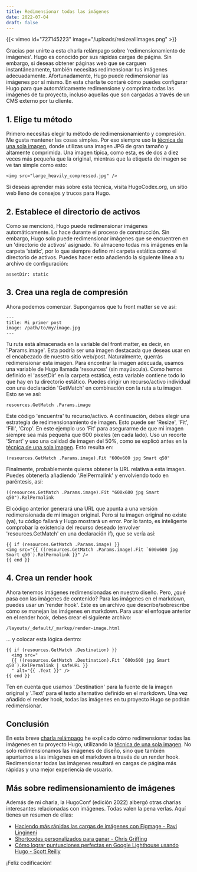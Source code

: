 ```yaml
---
title: Redimensionar todas las imágenes
date: 2022-07-04
draft: false
---
```


{{< vimeo id="727145223" image="/uploads/resizeallimages.png" >}}

Gracias por unirte a esta charla relámpago sobre 'redimensionamiento de imágenes'. Hugo es conocido por sus rápidas cargas de página. Sin embargo, si deseas obtener páginas web que se carguen instantáneamente, también necesitas redimensionar tus imágenes adecuadamente. Afortunadamente, Hugo puede redimensionar las imágenes por sí mismo. En esta charla te contaré cómo puedes configurar Hugo para que automáticamente redimensione y comprima todas las imágenes de tu proyecto, incluso aquellas que son cargadas a través de un CMS externo por tu cliente.

## 1. Elige tu método

Primero necesitas elegir tu método de redimensionamiento y compresión. Me gusta mantener las cosas simples. Por eso siempre uso la [técnica de una sola imagen](/blog/image-compression-for-the-lazy), donde utilizas una imagen JPG de gran tamaño y altamente comprimida. Una imagen típica, como esta, es de dos a diez veces más pequeña que la original, mientras que la etiqueta de imagen se ve tan simple como esto:

```
<img src="large_heavily_compressed.jpg" />
```

Si deseas aprender más sobre esta técnica, visita HugoCodex.org, un sitio web lleno de consejos y trucos para Hugo.

## 2. Establece el directorio de activos

Como se mencionó, Hugo puede redimensionar imágenes automáticamente. Lo hace durante el proceso de construcción. Sin embargo, Hugo solo puede redimensionar imágenes que se encuentren en un 'directorio de activos' asignado. Yo almaceno todas mis imágenes en la carpeta 'static', por lo que siempre defino mi carpeta estática como el directorio de activos. Puedes hacer esto añadiendo la siguiente línea a tu archivo de configuración:

```
assetDir: static
```

## 3. Crea una regla de compresión

Ahora podemos comenzar. Supongamos que tu front matter se ve así:

```
---
title: Mi primer post
image: /path/to/my/image.jpg
---
```

Tu ruta está almacenada en la variable del front matter, es decir, en '.Params.image'. Esta podría ser una imagen destacada que deseas usar en el encabezado de nuestro sitio web/post. Naturalmente, querrás redimensionar esta imagen. Para encontrar la imagen adecuada, usamos una variable de Hugo llamada 'resources' (sin mayúscula). Como hemos definido el 'assetDir' en la carpeta estática, esta variable contiene todo lo que hay en tu directorio estático. Puedes dirigir un recurso/activo individual con una declaración 'GetMatch' en combinación con la ruta a tu imagen. Esto se ve así:

```
resources.GetMatch .Params.image
```

Este código 'encuentra' tu recurso/activo. A continuación, debes elegir una estrategia de redimensionamiento de imagen. Esto puede ser 'Resize', 'Fit', 'Fill', 'Crop'. En este ejemplo uso 'Fit' para asegurarme de que mi imagen siempre sea más pequeña que 600 píxeles (en cada lado). Uso un recorte 'Smart' y uso una calidad de imagen del 50%, como se explicó antes en la [técnica de una sola imagen](/blog/image-compression-for-the-lazy). Esto resulta en:

```
(resources.GetMatch .Params.image).Fit "600x600 jpg Smart q50"
```

Finalmente, probablemente quieras obtener la URL relativa a esta imagen. Puedes obtenerla añadiendo '.RelPermalink' y envolviendo todo en paréntesis, así:

```
((resources.GetMatch .Params.image).Fit "600x600 jpg Smart q50").RelPermalink
```

El código anterior generará una URL que apunta a una versión redimensionada de mi imagen original. Pero si tu imagen original no existe (ya), tu código fallará y Hugo mostrará un error. Por lo tanto, es inteligente comprobar la existencia del recurso deseado (envolver 'resources.GetMatch' en una declaración if), que se vería así:

```
{{ if (resources.GetMatch .Params.image) }}
<img src="{{ ((resources.GetMatch .Params.image).Fit `600x600 jpg Smart q50`).RelPermalink }}" />
{{ end }}
```

## 4. Crea un render hook

Ahora tenemos imágenes redimensionadas en nuestro diseño. Pero, ¿qué pasa con las imágenes de contenido? Para las imágenes en el markdown, puedes usar un 'render hook'. Este es un archivo que describe/sobrescribe cómo se manejan las imágenes en markdown. Para usar el enfoque anterior en el render hook, debes crear el siguiente archivo:

```
/layouts/_default/_markup/render-image.html
```

... y colocar esta lógica dentro:

```
{{ if (resources.GetMatch .Destination) }}
  <img src="
  {{ ((resources.GetMatch .Destination).Fit `600x600 jpg Smart q50`).RelPermalink | safeURL }}
  " alt="{{ .Text }}" />
{{ end }}
```

Ten en cuenta que usamos '.Destination' para la fuente de la imagen original y '.Text' para el texto alternativo definido en el markdown. Una vez añadido el render hook, todas las imágenes en tu proyecto Hugo se podrán redimensionar.

## Conclusión

En esta breve [charla relámpago](https://hugoconf.io/) he explicado cómo redimensionar todas las imágenes en tu proyecto Hugo, utilizando la [técnica de una sola imagen](/blog/image-compression-for-the-lazy/). No solo redimensionamos las imágenes de diseño, sino que también apuntamos a las imágenes en el markdown a través de un render hook. Redimensionar todas las imágenes resultará en cargas de página más rápidas y una mejor experiencia de usuario.

## Más sobre redimensionamiento de imágenes

Además de mi charla, la HugoConf (edición 2022) albergó otras charlas interesantes relacionadas con imágenes. Todas valen la pena verlas. Aquí tienes un resumen de ellas:

- <a href="https://www.youtube.com/watch?v=JpxiKUHzoqM&t=21270s" target="_blank" class="no-lightbox">Haciendo más rápidas las cargas de imágenes con Figmage - Ravi Lingineni</a>
- <a href="https://www.youtube.com/watch?v=JpxiKUHzoqM&t=30304s" target="_blank" class="no-lightbox">Shortcodes personalizados para ganar - Chris Griffing</a>
- <a href="https://youtu.be/ACRN43SbF2g?t=23494" target="_blank" class="no-lightbox">Cómo lograr puntuaciones perfectas en Google Lighthouse usando Hugo - Scott Reilly</a>

¡Feliz codificación!

